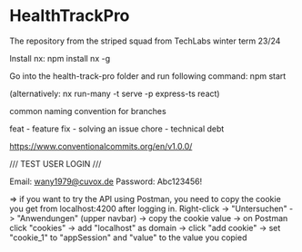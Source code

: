 # HealthTrackPro
The repository from the striped squad from TechLabs winter term 23/24

Install nx: npm install nx -g

Go into the health-track-pro folder and run following command: npm start

(alternatively: nx run-many -t serve -p express-ts react)

common naming convention for branches

feat - feature fix - solving an issue chore - technical debt

https://www.conventionalcommits.org/en/v1.0.0/


/// TEST USER LOGIN ///

Email: wany1979@cuvox.de Password: Abc123456!

=> if you want to try the API using Postman, you need to copy the cookie you get from localhost:4200 after logging in. Right-click -> "Untersuchen" -> "Anwendungen" (upper navbar) -> copy the cookie value -> on Postman click "cookies" -> add "localhost" as domain -> click "add cookie" -> set "cookie_1" to "appSession" and "value" to the value you copied